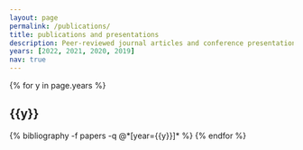 ```yaml
---
layout: page
permalink: /publications/
title: publications and presentations
description: Peer-reviewed journal articles and conference presentations
years: [2022, 2021, 2020, 2019]
nav: true
---
```


<div class="publications">

{% for y in page.years %}
  <h2 class="year">{{y}}</h2>
  {% bibliography -f papers -q @*[year={{y}}]* %}
{% endfor %}

</div>
